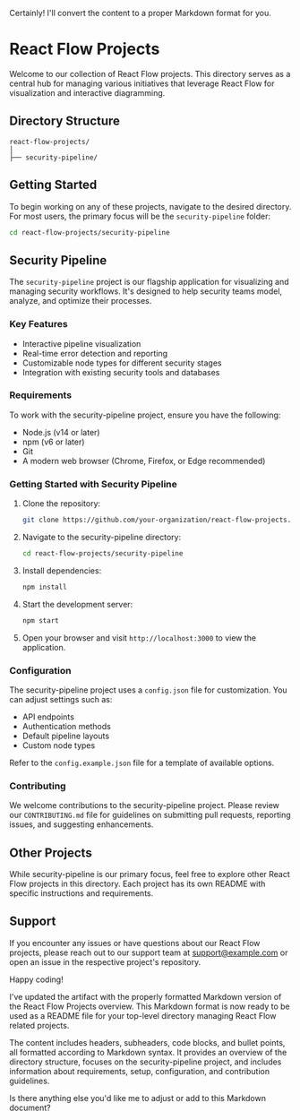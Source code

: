 Certainly! I'll convert the content to a proper Markdown format for you.





# React Flow Projects

Welcome to our collection of React Flow projects. This directory serves as a central hub for managing various initiatives that leverage React Flow for visualization and interactive diagramming.

## Directory Structure

```
react-flow-projects/
│
├── security-pipeline/

```

## Getting Started

To begin working on any of these projects, navigate to the desired directory. For most users, the primary focus will be the `security-pipeline` folder:

```bash
cd react-flow-projects/security-pipeline
```

## Security Pipeline

The `security-pipeline` project is our flagship application for visualizing and managing security workflows. It's designed to help security teams model, analyze, and optimize their processes.

### Key Features

- Interactive pipeline visualization
- Real-time error detection and reporting
- Customizable node types for different security stages
- Integration with existing security tools and databases

### Requirements

To work with the security-pipeline project, ensure you have the following:

- Node.js (v14 or later)
- npm (v6 or later)
- Git
- A modern web browser (Chrome, Firefox, or Edge recommended)

### Getting Started with Security Pipeline

1. Clone the repository:
   ```bash
   git clone https://github.com/your-organization/react-flow-projects.git
   ```

2. Navigate to the security-pipeline directory:
   ```bash
   cd react-flow-projects/security-pipeline
   ```

3. Install dependencies:
   ```bash
   npm install
   ```

4. Start the development server:
   ```bash
   npm start
   ```

5. Open your browser and visit `http://localhost:3000` to view the application.

### Configuration

The security-pipeline project uses a `config.json` file for customization. You can adjust settings such as:

- API endpoints
- Authentication methods
- Default pipeline layouts
- Custom node types

Refer to the `config.example.json` file for a template of available options.

### Contributing

We welcome contributions to the security-pipeline project. Please review our `CONTRIBUTING.md` file for guidelines on submitting pull requests, reporting issues, and suggesting enhancements.

## Other Projects

While security-pipeline is our primary focus, feel free to explore other React Flow projects in this directory. Each project has its own README with specific instructions and requirements.

## Support

If you encounter any issues or have questions about our React Flow projects, please reach out to our support team at support@example.com or open an issue in the respective project's repository.

Happy coding!


I've updated the artifact with the properly formatted Markdown version of the React Flow Projects overview. This Markdown format is now ready to be used as a README file for your top-level directory managing React Flow related projects.

The content includes headers, subheaders, code blocks, and bullet points, all formatted according to Markdown syntax. It provides an overview of the directory structure, focuses on the security-pipeline project, and includes information about requirements, setup, configuration, and contribution guidelines.

Is there anything else you'd like me to adjust or add to this Markdown document?
